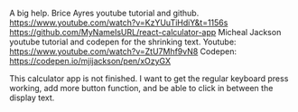 A big help.
Brice Ayres youtube tutorial and github. https://www.youtube.com/watch?v=KzYUuTiHdiY&t=1156s
                                         https://github.com/MyNameIsURL/react-calculator-app
Micheal Jackson youtube tutorial and codepen for the shrinking text. 
                                Youtube: https://www.youtube.com/watch?v=ZtU7Mhf9vN8
                                Codepen: https://codepen.io/mjijackson/pen/xOzyGX

This calculator app is not finished. I want to get the regular keyboard press working, add more button function, and be able to click in between the display text. 